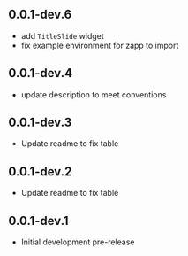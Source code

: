 ## 0.0.1-dev.6

- add `TitleSlide` widget
- fix example environment for zapp to import

## 0.0.1-dev.4

- update description to meet conventions

## 0.0.1-dev.3

- Update readme to fix table

## 0.0.1-dev.2

- Update readme to fix table

## 0.0.1-dev.1

- Initial development pre-release
